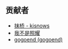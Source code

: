 ## 贡献者

- [抹桥 - kisnows](https://github.com/kisnows)
- [我不是照耀](https://github.com/zhaoyao91)
- [gogoend (gogoend)](https://github.com/gogoend)
